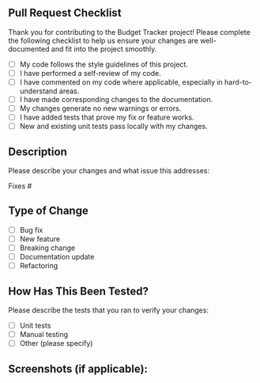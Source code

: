 ## Pull Request Checklist

Thank you for contributing to the Budget Tracker project! Please complete the following checklist to help us ensure your changes are well-documented and fit into the project smoothly.

- [ ] My code follows the style guidelines of this project.
- [ ] I have performed a self-review of my code.
- [ ] I have commented on my code where applicable, especially in hard-to-understand areas.
- [ ] I have made corresponding changes to the documentation.
- [ ] My changes generate no new warnings or errors.
- [ ] I have added tests that prove my fix or feature works.
- [ ] New and existing unit tests pass locally with my changes.

## Description

Please describe your changes and what issue this addresses:

Fixes #

## Type of Change

- [ ] Bug fix
- [ ] New feature
- [ ] Breaking change
- [ ] Documentation update
- [ ] Refactoring

## How Has This Been Tested?

Please describe the tests that you ran to verify your changes:

- [ ] Unit tests
- [ ] Manual testing
- [ ] Other (please specify)

## Screenshots (if applicable):
